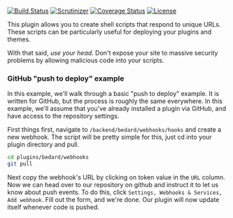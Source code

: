 <!-- October Marketplace
[![GitHub stars](https://img.shields.io/github/stars/scottbedard/oc-webhooks-plugin.svg?style=social&label=Star)](https://github.com/scottbedard/oc-webhooks-plugin)
-->

[![Build Status](https://travis-ci.org/scottbedard/oc-webhooks-plugin.svg?branch=master)](https://travis-ci.org/scottbedard/oc-webhooks-plugin)
[![Scrutinizer](https://img.shields.io/scrutinizer/g/scottbedard/oc-webhooks-plugin.svg)](https://scrutinizer-ci.com/g/scottbedard/oc-webhooks-plugin)
[![Coverage Status](https://coveralls.io/repos/github/scottbedard/oc-webhooks-plugin/badge.svg?branch=master)](https://coveralls.io/github/scottbedard/oc-webhooks-plugin?branch=master)
[![License](https://img.shields.io/github/license/scottbedard/oc-webhooks-plugin.svg)](https://github.com/scottbedard/oc-webhooks-plugin/blob/master/LICENSE.md)

This plugin allows you to create shell scripts that respond to unique URLs. These scripts can be particularly useful for deploying your plugins and themes.

With that said, _use your head_. Don't expose your site to massive security problems by allowing malicious code into your scripts.

<!-- October Marketplace
### This plugin is free!
Although this plugin is listed as paid in the October marketplace, that doesn't mean it is. If you want to buy me a beer, thanks, you're awesome! Just remember, this plugin is open source and completely free under the MIT license. If you don't want to pay, that's perfectly ok, here is how you install the plugin for free.
```bash
git clone https://github.com/scottbedard/oc-webhooks-plugin.git plugins/bedard/webhooks
php artisan plugin:refresh Bedard.Webhooks
```
-->

### GitHub "push to deploy" example

In this example, we'll walk through a basic "push to deploy" example. It is written for GitHub, but the process is roughly the same everywhere. In this example, we'll assume that you've already installed a plugin via GitHub, and have access to the repository settings.

First things first, navigate to `/backend/bedard/webhooks/hooks` and create a new webhook. The script will be pretty simple for this, just cd into your plugin directory and pull.

```bash
cd plugins/bedard/webhooks
git pull
```

Next copy the webhook's URL by clicking on token value in the `URL` column. Now we can head over to our repository on github and instruct it to let us know about push events. To do this, click `Settings, Webhooks & Services, Add webhook`. Fill out the form, and we're done. Our plugin will now update itself whenever code is pushed.
